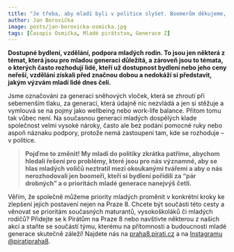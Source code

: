 ```yaml
---
title: "Je třeba, aby mladí byli v politice slyšet. Boomerům děkujeme, teď jsme na řadě my!"
author: Jan Borovička
image: posts/jan-borovicka-osmicka.jpg
tags: [Časopis Osmička, Mladé pirátstvo, Generace Z]
---
```


**Dostupné bydlení, vzdělání, podpora mladých rodin. To jsou jen některá z témat, která jsou pro mladou generaci důležitá, a zároveň jsou to témata, o kterých často rozhodují lidé, kteří už dostupnost bydlení nebo jeho ceny neřeší, vzdělání získali před značnou dobou a nedokáží si představit, jakým výzvám mladí lidé dnes čelí.**

Jsme označováni za generaci sněhových vloček, která se zhroutí při sebemenším tlaku, za generaci, která údajně nic nezvládá a jen si stěžuje a vymlouvá se na pojmy jako wellbeing nebo work-life balance. Přitom tomu tak vůbec není. Na současnou generaci mladých dospělých klade společnost velmi vysoké nároky, často ale bez podání pomocné ruky nebo aspoň náznaku podpory, protože nemá zastoupení tam, kde se rozhoduje – v politice.

>**Pojďme to změnit! My mladí do politiky zkrátka patříme, abychom hledali řešení pro problémy, které jsou pro nás významné, aby se hlas mladých voličů neztratil mezi okoukanými tvářemi a aby o nás nerozhodovali jen boomeři, kteří si bydlení pořídili za “pár drobných” a o prioritách mladé generace nanejvýš četli.**

Věřím, že společně můžeme priority mladých proměnit v konkrétní kroky ke zlepšení jejich postavení nejen na Praze 8. Chcete být součástí této cesty a věnovat se prioritám současných maturantů, vysokoškoláků či mladých rodičů? Přidejte se k Pirátům na Praze 8 nebo navštivte některou z našich akcí a staňte se součástí týmu, kterému na přítomnosti a budoucnosti mladé generace skutečně záleží! Najdete nás na [praha8.pirati.cz](http://praha8.pirati.cz) a na [Instagramu @piratipraha8](http://www.instagram.com/piratipraha8).
